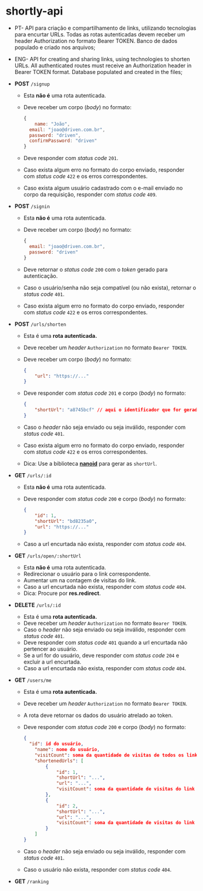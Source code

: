 # shortly-api

- PT- API para criação e compartilhamento de links, utilizando tecnologias para encurtar URLs. Todas as rotas autenticadas devem receber um header Authorization no formato Bearer TOKEN. Banco de dados populado e criado nos arquivos;


- ENG- API for creating and sharing links, using technologies to shorten URLs. All authenticated routes must receive an Authorization header in Bearer TOKEN format. Database populated and created in the files;


- **POST** `/signup`
    - Esta **não é** uma rota autenticada.
    - Deve receber um corpo (*body*) no formato:
        
        ```jsx
        {
        	name: "João",
          email: "joao@driven.com.br",
          password: "driven",
          confirmPassword: "driven"
        }
        ```
        
    - Deve responder com *status code* `201`.
    - Caso exista algum erro no formato do corpo enviado, responder com *status code* `422` e os erros correspondentes.
    - Caso exista algum usuário cadastrado com o e-mail enviado no corpo da requisição, responder com *status code* `409`.
- **POST** `/signin`
    - Esta **não é** uma rota autenticada.
    - Deve receber um corpo (*body*) no formato:
        
        ```jsx
        {
          email: "joao@driven.com.br",
          password: "driven"
        }
        ```
        
    - Deve retornar o *status code* `200` com o *token* gerado para autenticação.
    - Caso o usuário/senha não seja compatível (ou não exista), retornar o *status code* `401`.
    - Caso exista algum erro no formato do corpo enviado, responder com *status code* `422` e os erros correspondentes.
- **POST** `/urls/shorten`
    - Esta é uma **rota autenticada.**
    - Deve receber um *header* `Authorization` no formato `Bearer TOKEN`.
    - Deve receber um corpo (*body*) no formato:
        
        ```json
        {
        	"url": "https://..."
        }
        ```
        
    - Deve responder com *status code* `201` e corpo (*body*) no formato:
        
        ```json
        {
        	"shortUrl": "a8745bcf" // aqui o identificador que for gerado
        }
        ```
        
    - Caso o *header* não seja enviado ou seja inválido, responder com *status code* `401`.
    - Caso exista algum erro no formato do corpo enviado, responder com *status code* `422` e os erros correspondentes.
    - Dica: Use a biblioteca **[nanoid](https://www.npmjs.com/package/nanoid)** para gerar as `shortUrl`.
- **GET** `/urls/:id`
    - Esta **não é** uma rota autenticada.
    - Deve responder com *status code* `200` e corpo (*body*) no formato:
        
        ```json
        {
        	"id": 1,
        	"shortUrl": "bd8235a0",
        	"url": "https://..."
        }
        ```
        
    - Caso a url encurtada não exista, responder com *status code* `404`.
- **GET** `/urls/open/:shortUrl`
    - Esta **não é** uma rota autenticada.
    - Redirecionar o usuário para o link correspondente.
    - Aumentar um na contagem de visitas do link.
    - Caso a url encurtada não exista, responder com *status code* `404`.
    - Dica: Procure por **res.redirect**.
- **DELETE** `/urls/:id`
    - Esta é uma **rota autenticada.**
    - Deve receber um *header* `Authorization` no formato `Bearer TOKEN`.
    - Caso o *header* não seja enviado ou seja inválido, responder com *status code* `401`.
    - Deve responder com *status code* `401` quando a url encurtada não pertencer ao usuário.
    - Se a url for do usuário, deve responder com *status code* `204` e excluir a url encurtada.
    - Caso a url encurtada não exista, responder com *status code* `404`.
- **GET** `/users/me`
    - Esta é uma **rota autenticada.**
    - Deve receber um *header* `Authorization` no formato `Bearer TOKEN`.
    - A rota deve retornar os dados do usuário atrelado ao token.
    - Deve responder com *status code* `200` e corpo (*body*) no formato:
        
        ```json
        {
          "id": id do usuário,
        	"name": nome do usuário,
        	"visitCount": soma da quantidade de visitas de todos os links do usuário,
        	"shortenedUrls": [
        		{
        			"id": 1,
        			"shortUrl": "...",
        			"url": "...",
        			"visitCount": soma da quantidade de visitas do link
        		},
        		{
        			"id": 2,
        			"shortUrl": "...",
        			"url": "...",
        			"visitCount": soma da quantidade de visitas do link
        		}
        	]
        }
        ```
        
    - Caso o *header* não seja enviado ou seja inválido, responder com *status code* `401`.
    - Caso o usuário não exista, responder com *status code* `404`.
- **GET** `/ranking`





